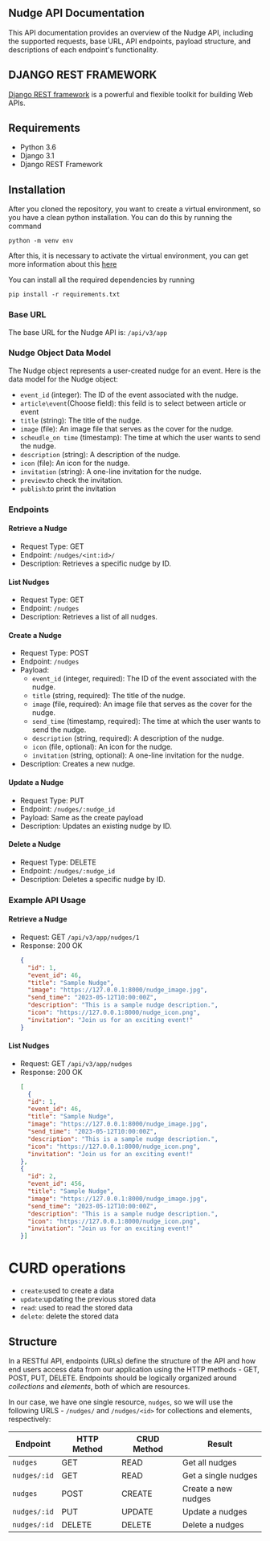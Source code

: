 ## Nudge API Documentation

This API documentation provides an overview of the Nudge API, including the supported requests, base URL, API endpoints, payload structure, and descriptions of each endpoint's functionality.

## DJANGO REST FRAMEWORK
[Django REST framework](http://www.django-rest-framework.org/) is a powerful and flexible toolkit for building Web APIs.

## Requirements
- Python 3.6
- Django 3.1
- Django REST Framework

## Installation
After you cloned the repository, you want to create a virtual environment, so you have a clean python installation.
You can do this by running the command
```
python -m venv env
```

After this, it is necessary to activate the virtual environment, you can get more information about this [here](https://docs.python.org/3/tutorial/venv.html)

You can install all the required dependencies by running
```
pip install -r requirements.txt
```

### Base URL
The base URL for the Nudge API is: `/api/v3/app`

### Nudge Object Data Model
The Nudge object represents a user-created nudge for an event. Here is the data model for the Nudge object:

- `event_id` (integer): The ID of the event associated with the nudge.
- `article\event`(Choose field): this feild is to select between article or event
- `title` (string): The title of the nudge.
- `image` (file): An image file that serves as the cover for the nudge.
- `scheudle_on time` (timestamp): The time at which the user wants to send the nudge.
- `description` (string): A description of the nudge.
- `icon` (file): An icon for the nudge.
- `invitation` (string): A one-line invitation for the nudge.
- `preview`:to check  the invitation.
- `publish`:to print the invitation

### Endpoints

#### Retrieve a Nudge
- Request Type: GET
- Endpoint: `/nudges/<int:id>/`
- Description: Retrieves a specific nudge by ID.

#### List Nudges
- Request Type: GET
- Endpoint: `/nudges`
- Description: Retrieves a list of all nudges.

#### Create a Nudge
- Request Type: POST
- Endpoint: `/nudges`
- Payload:
  - `event_id` (integer, required): The ID of the event associated with the nudge.
  - `title` (string, required): The title of the nudge.
  - `image` (file, required): An image file that serves as the cover for the nudge.
  - `send_time` (timestamp, required): The time at which the user wants to send the nudge.
  - `description` (string, required): A description of the nudge.
  - `icon` (file, optional): An icon for the nudge.
  - `invitation` (string, optional): A one-line invitation for the nudge.
- Description: Creates a new nudge.

#### Update a Nudge
- Request Type: PUT
- Endpoint: `/nudges/:nudge_id`
- Payload: Same as the create payload
- Description: Updates an existing nudge by ID.

#### Delete a Nudge
- Request Type: DELETE
- Endpoint: `/nudges/:nudge_id`
- Description: Deletes a specific nudge by ID.

### Example API Usage

#### Retrieve a Nudge
- Request: GET `/api/v3/app/nudges/1`
- Response: 200 OK
  ```json
  {
    "id": 1,
    "event_id": 46,
    "title": "Sample Nudge",
    "image": "https://127.0.0.1:8000/nudge_image.jpg",
    "send_time": "2023-05-12T10:00:00Z",
    "description": "This is a sample nudge description.",
    "icon": "https://127.0.0.1:8000/nudge_icon.png",
    "invitation": "Join us for an exciting event!"
  }
  ```

#### List Nudges
- Request: GET `/api/v3/app/nudges`
- Response: 200 OK
  ```json
  [
    {
    "id": 1,
    "event_id": 46,
    "title": "Sample Nudge",
    "image": "https://127.0.0.1:8000/nudge_image.jpg",
    "send_time": "2023-05-12T10:00:00Z",
    "description": "This is a sample nudge description.",
    "icon": "https://127.0.0.1:8000/nudge_icon.png",
    "invitation": "Join us for an exciting event!"
  },
  {
    "id": 2,
    "event_id": 456,
    "title": "Sample Nudge",
    "image": "https://127.0.0.1:8000/nudge_image.jpg",
    "send_time": "2023-05-12T10:00:00Z",
    "description": "This is a sample nudge description.",
    "icon": "https://127.0.0.1:8000/nudge_icon.png",
    "invitation": "Join us for an exciting event!"
  }]
  ```

# CURD operations

- `create`:used to create a data
- `update`:updating the previous stored data
- `read`: used to read the stored data
- `delete`: delete the stored data
  
## Structure
In a RESTful API, endpoints (URLs) define the structure of the API and how end users access data from our application using the HTTP methods - GET, POST, PUT, DELETE. Endpoints should be logically organized around _collections_ and _elements_, both of which are resources.

In our case, we have one single resource, `nudges`, so we will use the following URLS - `/nudges/` and `/nudges/<id>` for collections and elements, respectively:

Endpoint |HTTP Method | CRUD Method | Result
-- | -- |-- |--
`nudges` | GET | READ | Get all nudges
`nudges/:id` | GET | READ | Get a single nudges
`nudges`| POST | CREATE | Create a new nudges
`nudges/:id` | PUT | UPDATE | Update a nudges
`nudges/:id` | DELETE | DELETE | Delete a nudges


     
